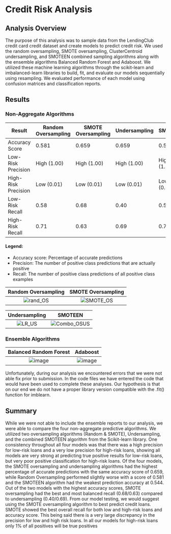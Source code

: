 # Credit Risk Analysis

## Analysis Overview

The purpose of this analysis was to sample data from the LendingClub credit card credit dataset and create models to predict credit risk. We used the random oversampling, SMOTE oversampling, ClusterCentroid undersampling, and SMOTEEN combined sampling algorithms along with the ensemble algorithms Balanced Random Forest and Adaboost. We utilized these machine learning algorithms through the scikit-learn and imbalanced-learn libraries to build, fit, and evaluate our models sequentially using resampling. We evaluated performance of each model using confusion matrices and classification reports. 

## Results

### Non-Aggregate Algorithms

| Result          | Random Oversampling | SMOTE Oversampling  | Undersampling | SMOTEEN |
| --------------- | ------------------- | ------------------- | ------------- | ------------- |
| Accuracy Score  | 0.581               | 0.659               | 0.659         | 0.544 |
| Low-Risk Precision  | High (1.00)     | High (1.00)         | High (1.00)   | High (1.00) |
| High-Risk Precision  | Low (0.01)     | Low (0.01)          | Low (0.01)    | Low (0.01) |
| Low-Risk Recall  | 0.58               | 0.68                | 0.40          | 0.57 | 
| High-Risk Recall  | 0.71              | 0.63                | 0.69          | 0.72 | 

#### Legend:

* Accuracy score: Percentage of accurate predictions
* Precision: The number of positive class predictions that are actually positive
* Recall: The number of positive class predictions of all positive class examples

Random Oversampling                                |   SMOTE Oversampling
:-------------------------------------------------:|:-----------------------------:
![rand_OS](https://user-images.githubusercontent.com/108199140/198361205-76f4419f-2f9e-43dc-af4a-01155825991c.PNG) | ![SMOTE_OS](https://user-images.githubusercontent.com/108199140/198366717-753207cf-1938-4743-a224-333ec1a4dfda.PNG) 

Undersampling                                      |   SMOTEEN
:-------------------------------------------------:|:-----------------------------:
![LR_US](https://user-images.githubusercontent.com/108199140/198366857-da6be1ab-2ebe-4559-a6f8-5a5ba6544756.PNG) | ![Combo_OSUS](https://user-images.githubusercontent.com/108199140/198366884-f35993da-d5fd-4ff2-b9c6-70df978386b0.PNG)

### Ensemble Algorithms

Balanced Random Forest                             |   Adaboost
:-------------------------------------------------:|:-----------------------------:
![image](https://user-images.githubusercontent.com/108199140/198453402-9a8d0906-bdd1-41bb-bb36-514ad6862657.png) | ![image](https://user-images.githubusercontent.com/108199140/198453503-1e69a804-193e-431c-9220-65ca533c09a7.png)

Unfortunately, during our analysis we encountered errors that we were not able fix prior to submission. In the code files we have entered the code that would have been used to complete these analyses. Our hypothesis is that on our end we do not have a proper library version compatible with the .fit() function for imblearn. 

## Summary

While we were not able to include the ensemble reports to our analysis, we were able to compare the four non-aggregate predictive algorithms. We utilized two oversampling algorithms (Random & SMOTE), Undersampling, and the combined SMOTEEN algorithm from the Scikit-learn library. One consistency throughout all four models was that there was a high precision for low-risk loans and a very low precision for high-risk loans, showing all models are very strong at predicting true positive results for low-risk loans, but very poor positive classification for high-risk loans. Of the four models, the SMOTE oversampling and undersampling algorithms had the highest percentage of accurate predictions with the same accuracy  score of 0.659, while Random Oversampling performed slightly worse with a score of 0.581 and the SMOTEEN algorithm had the weakest prediction accuracy at 0.544. Out of the two models with the highest accuracy scores, SMOTE oversampling had the best and most balanced recall (0.68/0.63) compared to undersampling (0.40/0.69). From our model testing, we would suggest using the SMOTE oversampling algorithm to best predict credit loans. SMOTE showed the best overall recall for both low and high-risk loans and accuracy score. This being said there is a very large discrepancy in the precision for low and high risk loans. In all our models for high-risk loans only 1% of all positives will be true positives








